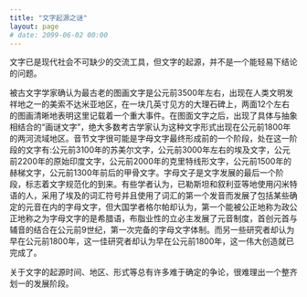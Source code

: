 ```yaml
---
title: "文字起源之谜"
layout: page
# date: 2099-06-02 00:00
---
```


文字已是现代社会不可缺少的交流工具，但文字的起源，并不是一个能轻易下结论的问题。

被古文字学家确认为最古老的图画文字是公元前3500年左右，出现在人类文明发祥地之一的美索不达米亚地区，在一块几英寸见方的大理石碑上，两面12个左右的图画清晰地表明这里记载着一个重大事件。在图面文字之后，出现了具体与抽象相结合的“画谜文字”，绝大多数考古学家认为这种文字形式出现在公元前1800年的两河流域地区。音节文字很可能是字母文字最终形成前的一个阶段，处在这一阶段的文字有:公元前3100年的苏美尔文字，公元前3000年左右的埃及文字，公元前2200年的原始印度文字，公元前2000年的克里特线形文字，公元前1500年的赫梯文字，公元前1300年前后的甲骨文字。字母文子是文字发展的最后一个阶段，标志着文字规范化的到来。有些学者认为，已勒斯坦和叙利亚等地使用闪米特语的人，采用了埃及的词汇符号并且使用了词汇的第一个发音而发展了包括某些确定的元音在内的字母文字，但大国学者格尔帕却认为，第一个能被公正地称为政公正地称之为字母文字的是希腊语，布脂业性的立必主发展了元音制度，首创元首与辅音的结合在公元前9世纪，第一次完备的字母文字体制。而另一些研究者却认为早在公元前1800年，这一佳研究者却认为早在公元前1800年，这一伟大创造就已完成了。

关于文字的起源时间、地区、形式等总有许多难于确定的争论，很难理出一个整齐划一的发展阶段。

